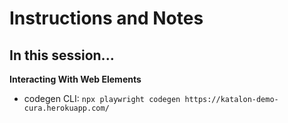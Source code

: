 # Instructions and Notes

## In this session...

**Interacting With Web Elements**
- codegen CLI: `npx playwright codegen https://katalon-demo-cura.herokuapp.com/`

